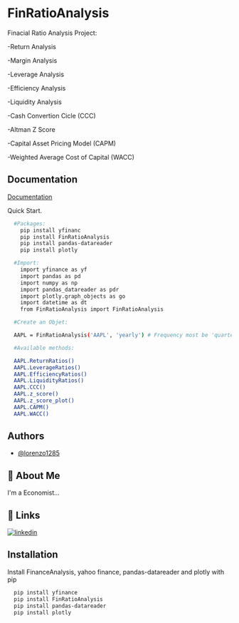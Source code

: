 # FinRatioAnalysis

Finacial Ratio Analysis Project: 

-Return Analysis

-Margin Analysis

-Leverage Analysis

-Efficiency Analysis

-Liquidity Analysis

-Cash Convertion Cicle (CCC)

-Altman Z Score

-Capital Asset Pricing Model (CAPM)

-Weighted Average Cost of Capital (WACC)

## Documentation

[Documentation](https://corporatefinanceinstitute.com/assets/CFI-Financial-Ratios-Cheat-Sheet-eBook.pdf)

Quick Start.
```bash
  #Packages:
    pip install yfinanc
    pip install FinRatioAnalysis
    pip install pandas-datareader
    pip install plotly

  #Import:
    import yfinance as yf
    import pandas as pd 
    import numpy as np
    import pandas_datareader as pdr
    import plotly.graph_objects as go
    import datetime as dt 
    from FinRatioAnalysis import FinRatioAnalysis

  #Create an Objet:

  AAPL = FinRatioAnalysis('AAPL', 'yearly') # Frequency most be 'quarterly' or 'yearly'

  #Available methods:

  AAPL.ReturnRatios()
  AAPL.LeverageRatios()
  AAPL.EfficiencyRatios()
  AAPL.LiquidityRatios()
  AAPL.CCC()
  AAPL.z_score()
  AAPL.z_score_plot()
  AAPL.CAPM()
  AAPL.WACC()
```

## Authors

- [@lorenzo1285](https://github.com/lorenzo1285)


  
## 🚀 About Me
I'm a Economist...

  
## 🔗 Links

[![linkedin](https://www.linkedin.com/in/lorenzocardenas/)](https://www.linkedin.com/in/lorenzocardenas/)


  
## Installation

Install FinanceAnalysis, yahoo finance, pandas-datareader and plotly  with pip

```bash
  pip install yfinance
  pip install FinRatioAnalysis
  pip install pandas-datareader
  pip install plotly
```
